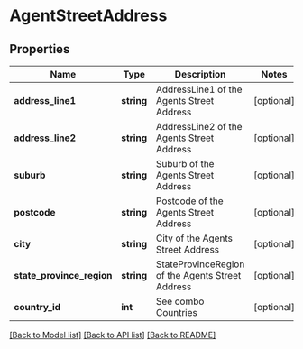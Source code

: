 # AgentStreetAddress

## Properties
Name | Type | Description | Notes
------------ | ------------- | ------------- | -------------
**address_line1** | **string** | AddressLine1 of the Agents Street Address | [optional] 
**address_line2** | **string** | AddressLine2 of the Agents Street Address | [optional] 
**suburb** | **string** | Suburb of the Agents Street Address | [optional] 
**postcode** | **string** | Postcode of the Agents Street Address | [optional] 
**city** | **string** | City of the Agents Street Address | [optional] 
**state_province_region** | **string** | StateProvinceRegion of the Agents Street Address | [optional] 
**country_id** | **int** | See combo Countries | [optional] 

[[Back to Model list]](../../README.md#documentation-for-models) [[Back to API list]](../../README.md#documentation-for-api-endpoints) [[Back to README]](../../README.md)

